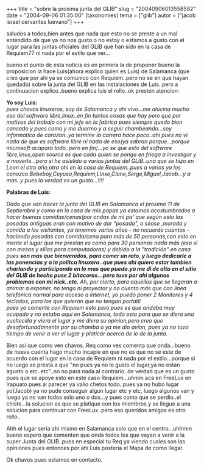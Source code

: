 +++
title = "sobre la proxima junta del GLIB"
slug = "20040906013558592"
date = "2004-09-06 01:35:00"
[taxonomies]
tema = ["glib"]
autor = ["jacob israel cervantes luevano"]
+++

saludos a todos,bien antes que nada que esto no se preste a un mal
entendido de que ya no nos gusto o no estoy o estamos a gusto con el
lugar para las juntas oficiales del GLIB que han sido en la casa de
Requiem77 ni nada por el estilo que ver...  
  
bueno el punto de esta noticia es en primera la de proponer bueno la
proposicion la hace Luis(ahora explico quien es Luis) de Salamanca (que
creo que por ahi ya se comunico con Requiem..pero no se en que hayan
quedado) sobre la junta del GLIB en las instalaciones de Luis..pero a
continuacion explico..bueno explica luis el rollo..ok presten atencion:

<!-- more -->
**Yo soy Luis:**  
*pues chavos linuxeros, soy de Salamanca y ahi vivo...me alucina mucho
eso del software libre,linux..en fin tantas cosas que hay pero que por
motivos del trabajo con mi jefe en la fabrica pues siempre quedo bien
cansado y pues como y me duermo y a seguir chambeando...soy informatico
de corazon..ya termine la carrera hace poco..ahi pues no vi nada de que
es software libre ni nada de eso(ya sabran porque...porque microsoft
acapara todo..pero en fin)...yo se que esto del software
libre,linux,open source es que cada quien se ponga en friega a
investigar y a moverle...pero si he asistido a varias juntas del
GLIB..una que se hizo en Leon el otro año,otra ahi en la casa de
Requiem..pues a varios ya los conozco
Bebeboy,Ceyusa,Requiem,Linxe,Clone,Serge,Miguel,Jacob...y a mas..y pues
la verdad es un gusto...!!!!*  
  
**Palabras de Luis:**  
  
*Dado que van hacer la junta del GLIB en Salamanca el proximo 11 de
Septiembre y como en la casa de mis papas ya estamos acostumbrados a
hacer buenas comidas/cenas(por ondas de mi pa' que según esto las
posadas antiguas eran con motivo de dar "posada", o séase ,morada y
comida a los visitantes, ya tenemos varios años - no recuerdo cuantos -
haciendo posadas con comida/cena para más de 50 personas,con esto en
mente el lugar que me prestan es como para 30 personas nada más (eso si
con mesas y sillas para computadoras) y debido a la "tradición" en casa
pues **son mas que bienvenidos, para comer un rato, y luego dedicarle a
las ponencias y a la politca linuxera..que pues ahi quiero estar tambien
charlando y participando en lo mas que pueda.ya me di de alta en el
sitio del GLIB de hecho puse 2 bitacoras...pero tuve por ahi algunos
problemas con mi nick..etc.** Ah, por cierto, para aquellos que se
llegaran a animar a exponer, no tengo ni proyector y no cuento más que
con línea telefónica normal para acceso a internet, yo puedo poner 2
Monitores y 4 teclados, para los que quieran que no tengan portatil  
pues ya comente con Requiem esto pero pues es que andaba muy ocupado y
no estaba aqui en Salamanca, todo esto para que se diera una vueltecilla
y viera el lugar y me diera su opinion,pero creo que desafortunadamente
por su chamba o ya me dio avion, pues ya no tuvo tiempo de venir a ver
el lugar y platicar acerca de lo de la junta.*  
  
Bien asi que como ven chavos..Req como ves comenta que onda...bueno de
nueva cuenta hago mucho incapie en que no es que no se este de acuerdo
con el lugar en la casa de Requiem ni nada por el estilo...porque si no
luego se presta a que "no pues ya no le gusto el lugar,ya no estan
agusto o etc..etc"..no no para nada al contrario..de verdad que es un
gusto pues que se apoye esto en este caso Requiem...uhmm aca en FreeLux
en Irapuato pues al parecer ya valio chetos todo..pues ya no hubo lugar
yo(Jacob) ya no pude conseguir algun lugar etc y etc, luego algunos van
y luego ya no van todos solo uno o dos...y pues como que se perdio..el
chiste...la solucion es que se platique con los miembros y se llegue a
una solucion para continuar con FreeLux..pero eso queridos amigos es
otro rollo..  
  
Ahh el lugar seria ahi mismo en Salamanca solo que en el centro...uhhmm
bueno espero que comenten que onda todos los que vayan a venir a la
super Junta del GLIB..pues en especial tu Req ya viendo cuales son las
opiniones pues entonces por ahi Luis posteria el Mapa de como llegar.  
  
Ok chavos pues estamos en contacto.

